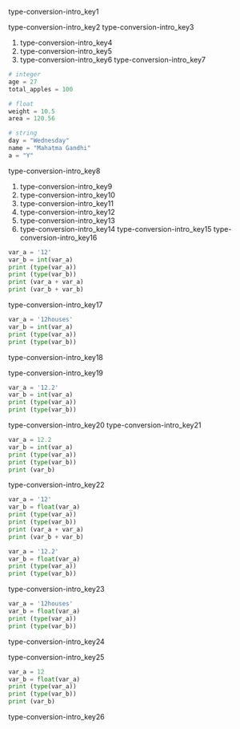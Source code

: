   
type-conversion-intro_key1


type-conversion-intro_key2
type-conversion-intro_key3


1. type-conversion-intro_key4
2. type-conversion-intro_key5
3. type-conversion-intro_key6
type-conversion-intro_key7


```python
# integer
age = 27
total_apples = 100

# float
weight = 10.5
area = 120.56

# string
day = "Wednesday"
name = "Mahatma Gandhi"
a = "Y"
```
  
type-conversion-intro_key8


1. type-conversion-intro_key9
6. type-conversion-intro_key10
2. type-conversion-intro_key11
3. type-conversion-intro_key12
4. type-conversion-intro_key13
5. type-conversion-intro_key14
type-conversion-intro_key15
type-conversion-intro_key16


```python
var_a = '12'
var_b = int(var_a)
print (type(var_a))
print (type(var_b))
print (var_a + var_a)
print (var_b + var_b)
```

type-conversion-intro_key17
```python
var_a = '12houses'
var_b = int(var_a)
print (type(var_a))
print (type(var_b))
```

type-conversion-intro_key18


type-conversion-intro_key19
```python
var_a = '12.2'
var_b = int(var_a)
print (type(var_a))
print (type(var_b))
```

type-conversion-intro_key20
type-conversion-intro_key21


```python
var_a = 12.2
var_b = int(var_a)
print (type(var_a))
print (type(var_b))
print (var_b)
```

type-conversion-intro_key22


```python
var_a = '12'
var_b = float(var_a)
print (type(var_a))
print (type(var_b))
print (var_a + var_a)
print (var_b + var_b)
```

```python
var_a = '12.2'
var_b = float(var_a)
print (type(var_a))
print (type(var_b))
```

type-conversion-intro_key23


```python
var_a = '12houses'
var_b = float(var_a)
print (type(var_a))
print (type(var_b))
```

type-conversion-intro_key24
  
type-conversion-intro_key25
```python
var_a = 12
var_b = float(var_a)
print (type(var_a))
print (type(var_b))
print (var_b)
```

type-conversion-intro_key26
